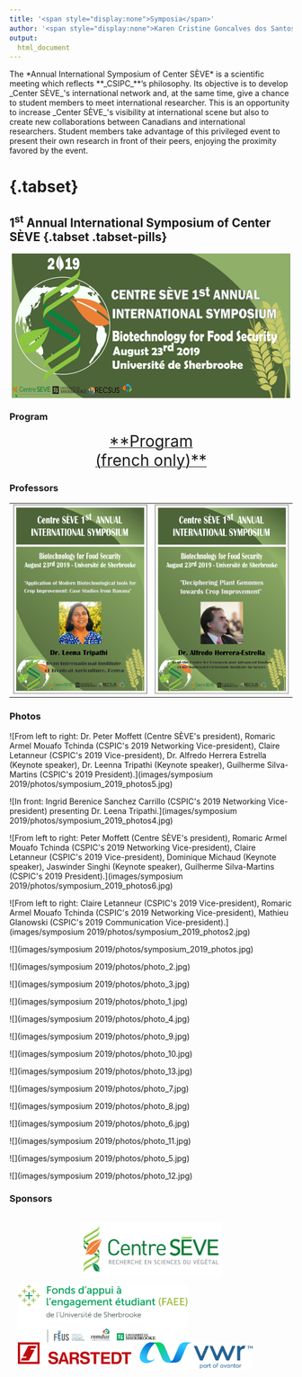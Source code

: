 ```yaml
---
title: '<span style="display:none">Symposia</span>'
author: '<span style="display:none">Karen Cristine Goncalves dos Santos</span>'
output:
  html_document
---
```


<head>
<link rel="apple-touch-icon" sizes="180x180" href="/apple-touch-icon.png">
<link rel="icon" type="image/png" sizes="32x32" href="/favicon-32x32.png">
<link rel="icon" type="image/png" sizes="16x16" href="/favicon-16x16.png">
<link rel="manifest" href="/site.webmanifest">
<link rel="mask-icon" href="/safari-pinned-tab.svg" color="#5bbad5">
<meta name="msapplication-TileColor" content="#da532c">
<meta name="theme-color" content="#ffffff">
<meta charset="utf-8">
<meta name="viewport" content="width=device-width, initial-scale=1">

<link rel="stylesheet" href="./column_text_style.css">
<link rel="stylesheet" href="./symposium_style.css">

</head>

<div class="row mx-0 no-gutters">



  <p style="display:block">The *Annual International Symposium of Center SÈVE* is a scientific meeting which reflects **_CSIPC_**’s philosophy. Its objective is to develop _Center SÈVE_'s international network and, at the same time, give a chance to student members to meet international researcher. This is an opportunity to increase _Center SÈVE_'s visibility at international scene but also to create new  collaborations between Canadians and international researchers. Student members take advantage of this privileged event to present their own research in front of their peers, enjoying the proximity favored by the event.</p>
  
</div>


# {.tabset}

##  **1<sup>st</sup> Annual International Symposium of Center SÈVE** {.tabset .tabset-pills}

<div class="row mx-0 no-gutters" align="center">

  <img src="images/symposium 2019/banners/symposium_2019_banner_en.jpg" style=" display: block;  margin-left: auto;  margin-right: auto;">
</div>


###  Program 

<div class="row mx-0 no-gutters">
<center><a href="../fr/symposia.html#Program"><span style="font-size:2em">**Program<br>(french only)**</span></center></a>
</div>

### Professors

<div class="row mx-0 no-gutters">
<center><table style=" display: block;  margin-left: auto;  margin-right: auto;">
<tr>
<td>
  <img src="images/symposium 2019/banners/symposium_2019_leena_en.png" style="width: 40em;border-bottom:5px">
</td>
<td>
  <img src="images/symposium 2019/banners/symposium_2019_herrerra_en.jpg" style="width: 40em;">
</td>
</tr>
</table>
</center>
</div>

### Photos

<div class="col-lg-6 px-0" style="display: block; margin-left: auto; margin-right: auto;">
![From left to right: Dr. Peter Moffett (Centre SÈVE's president), Romaric Armel Mouafo Tchinda (CSPIC's 2019 Networking Vice-president), Claire Letanneur (CSPIC's 2019 Vice-president), Dr. Alfredo Herrera Estrella (Keynote speaker), Dr. Leenna Tripathi (Keynote speaker), Guilherme Silva-Martins (CSPIC's 2019 President).](images/symposium 2019/photos/symposium_2019_photos5.jpg)

![In front: Ingrid Berenice Sanchez Carrillo (CSPIC's 2019 Networking Vice-president) presenting Dr. Leena Tripathi.](images/symposium 2019/photos/symposium_2019_photos4.jpg)

</div>

<div class="col-lg-6 px-0" style="display: block; margin-left: auto; margin-right: auto;">

![From left to right: Peter Moffett (Centre SÈVE's president), Romaric Armel Mouafo Tchinda (CSPIC's 2019 Networking Vice-president), Claire Letanneur (CSPIC's 2019 Vice-president), Dominique Michaud (Keynote speaker), Jaswinder Singhi (Keynote speaker), Guilherme Silva-Martins (CSPIC's 2019 President).](images/symposium 2019/photos/symposium_2019_photos6.jpg)


![From left to right: Claire Letanneur (CSPIC's 2019 Vice-president), Romaric Armel Mouafo Tchinda (CSPIC's 2019 Networking Vice-president), Mathieu Glanowski (CSPIC's 2019 Communication Vice-president).](images/symposium 2019/photos/symposium_2019_photos2.jpg)

</div>
<div class="col-lg-4 px-0">

![](images/symposium 2019/photos/symposium_2019_photos.jpg)

![](images/symposium 2019/photos/photo_2.jpg)

![](images/symposium 2019/photos/photo_3.jpg)


![](images/symposium 2019/photos/photo_1.jpg)

![](images/symposium 2019/photos/photo_4.jpg)
</div>
<div class="col-lg-4 px-0">

![](images/symposium 2019/photos/photo_9.jpg)

![](images/symposium 2019/photos/photo_10.jpg)

![](images/symposium 2019/photos/photo_13.jpg)

![](images/symposium 2019/photos/photo_7.jpg)

![](images/symposium 2019/photos/photo_8.jpg)


</div>
<div class="col-lg-4 px-0">

![](images/symposium 2019/photos/photo_6.jpg)

![](images/symposium 2019/photos/photo_11.jpg)

![](images/symposium 2019/photos/photo_5.jpg)

![](images/symposium 2019/photos/photo_12.jpg)

</div>


### Sponsors

<center>
<img style="display:block; padding:15px; width: 50%" src="images/logos/centre_seve.png" onclick="myFunction('http://centreseve.recherche.usherbrooke.ca/en')">
</center>

<img style="display:inline; float:left; padding-left:15px; width: 60%" src="images/symposium 2019/sponsors/image.png" onclick="myFunction('https://www.usherbrooke.ca/etudiants/vie-etudiante/financement-pour-les-activites-etudiantes/fonds-dappui-a-lengagement-etudiant/')">

<img style="display:inline;  float:left; padding-left:15px; padding-bottom: 20px; width: 40%" src="images/symposium 2019/sponsors/sarsted.png" onclick="myFunction('https://www.sarstedt.com/en/accueil/')">

<img style="display:inline;  float:left; padding-left:15px; width: 40%" src="images/symposium 2019/sponsors/vwr_2.png" onclick="myFunction('https://ca.vwr.com/store/')">


<script>
function myFunction(x) {
  location.replace(x)
}
</script>
